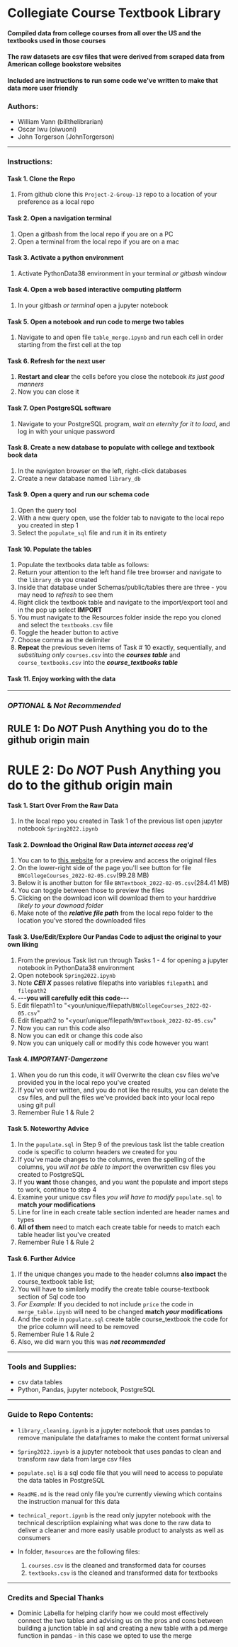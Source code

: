 # Collegiate Course Textbook Library

#### Compiled data from college courses from all over the US and the textbooks used in those courses
#### The raw datasets are csv files that were derived from scraped data from American college bookstore websites
#### Included are instructions to run some code we've written to make that data more user friendly

### Authors:
* William Vann (billthelibrarian)
* Oscar Iwu (oiwuoni)
* John Torgerson (JohnTorgerson)
---

### Instructions:
#### Task 1. Clone the Repo
   1. From github clone this `Project-2-Group-13` repo to a location of your preference as a local repo

#### Task 2. Open a navigation terminal
   1. Open a gitbash from the local repo if you are on a PC
   2. Open a terminal from the local repo if you are on a mac

#### Task 3. Activate a python environment
   1. Activate PythonData38 environment in your terminal *or gitbash* window

#### Task 4. Open a web based interactive computing platform
   1. In your gitbash *or terminal* open a jupyter notebook

#### Task 5. Open a notebook and run code to merge two tables
   1. Navigate to and open file `table_merge.ipynb` and run each cell in order starting from the first cell at the top

#### Task 6. Refresh for the next user
   1. **Restart and clear** the cells before you close the notebook *its just good manners*
   2. Now you can close it

#### Task 7. Open PostgreSQL software
   1. Navigate to your PostgreSQL program, *wait an eternity for it to load*, and log in with your unique password

#### Task 8. Create a new database to populate with college and textbook book data
   1. In the navigaton browser on the left, right-click databases
   2. Create a new database named `library_db`

#### Task 9. Open a query and run our schema code
   1. Open the query tool
   2. With a new query open, use the folder tab to navigate to the local repo you created in step 1
   3. Select the `populate_sql` file and run it in its entirety

#### Task 10. Populate the tables
   1. Populate the textbooks data table as follows:
   2. Return your attention to the left hand file tree browser and navigate to the `library_db` you created
   3. Inside that database under Schemas/public/tables there are three - you may need to *refresh* to see them
   4. Right click the textbook table and navigate to the import/export tool and in the pop up select **IMPORT**
   5. You must navigate to the Resources folder inside the repo you cloned and select the `textbooks.csv` file
   6. Toggle the header button to active
   7. Choose comma as the delimiter
   8. **Repeat** the previous seven items of Task # 10 exactly, sequentially, and *substituing only* `courses.csv` into 
   the ***courses table*** and `course_textbooks.csv` into the ***course_textbooks table***
    
#### Task 11. Enjoy working with the data
---

### *OPTIONAL* & *Not Recommended*
## RULE 1: Do ***NOT*** Push Anything you do to the github origin main
# RULE 2: Do ***NOT*** Push Anything you do to the github origin main

#### Task 1. Start Over From the Raw Data
   1. In the local repo you created in Task 1 of the previous list open jupyter notebook `Spring2022.ipynb`
 
#### Task 2. Download the Original Raw Data *internet access req'd*
   1. You can to to [this website](https://www.kaggle.com/datasets/polartech/us-college-textbooks-and-courses-dataset) for a preview and access the original files
   2. On the lower-right side of the page you'll see button for file `BNCollegeCourses_2022-02-05.csv`(99.28 MB)
   3. Below it is another button for file `BNTextbook_2022-02-05.csv`(284.41 MB)
   4. You can toggle between those to preview the files
   5. Clicking on the download icon will download them to your harddrive *likely to your downoad folder*
   6. Make note of the ***relative file path*** from the local repo folder to the location you've stored the downloaded files 

#### Task 3. Use/Edit/Explore Our Pandas Code to adjust the original to your own liking
   1. From the previous Task list run through Tasks 1 - 4 for opening a jupyter notebook in PythonData38 environment
   2. Open notebook `Spring2022.ipynb`
   3. Note ***CEll X*** passes relative filepaths into variables `filepath1` and `filepath2`
   4. **---you will carefully edit this code---**
   5. Edit filepath1 to "<your/unique/filepath/`BNCollegeCourses_2022-02-05.csv`"
   6. Edit filepath2 to "<your/unique/filepath/`BNTextbook_2022-02-05.csv`"
   7. Now you can run this code also
   8. Now you can edit or change this code also
   9. Now you can uniquely call or modify this code however you want
   
#### Task 4. ***IMPORTANT-Dangerzone***
   1. When you do run this code, it *will* Overwrite the clean csv files we've provided you in the local repo you've created
   2. If you've over written, and you do not like the results, you can delete the csv files, and pull the files we've provided back into your local repo using git pull
   3. Remember Rule 1 & Rule 2

#### Task 5. Noteworthy Advice
   1. In the `populate.sql` in Step 9 of the previous task list the table creation code is specific to column headers we created for you
   2. If you've made changes to the columns, even the spelling of the columns, you *will not be able to import* the overwritten csv files you created to PostgreSQL
   3. If you **want** those changes, and you want the populate and import steps to work, continue to step 4
   4. Examine your unique csv files *you will have to modify* `populate.sql` to **match *your* modifications**
   5. Line for line in each create table section indented are header names and types
   6. **All of them** need to match each create table for needs to match each table header list you've created
   7. Remember Rule 1 & Rule 2
   
#### Task 6. Further Advice
   1. If the unique changes you made to the header columns **also impact** the course_textbook table list;
   2. You will have to similarly modify the create table course-textbook section of Sql code too
   3. *For Example:* If you decided to not include `price` the code in `merge_table.ipynb` will need to be changed **match *your* modifications**
   4. And the code in `populate.sql` create table course_textbook the code for the price column will need to be removed
   5. Remember Rule 1 & Rule 2
   6. Also, we did warn you this was ***not recommended***
---

### Tools and Supplies:
* csv data tables
* Python, Pandas, jupyter notebook, PostgreSQL 
---

### Guide to Repo Contents:

* `library_cleaning.ipynb` is a jupyter notebook that uses pandas to remove manipulate the dataframes to make the content format universal
* `Spring2022.ipynb` is a jupyter notebook that uses pandas to clean and transform raw data from large csv files 
* `populate.sql` is a sql code file that you will need to access to populate the data tables in PostgreSQL
* `ReadME.md` is the read only file you're currently viewing which contains the instruction manual for this data
* `technical_report.ipynb` is the read only jupyter notebook with the technical descriptiion explaining what was done to the raw data to deliver a cleaner and more easily usable product to analysts as well as consumers

* In folder, `Resources` are the following files:
    1. `courses.csv` is the cleaned and transformed data for courses
    2. `textbooks.csv` is the cleaned and transformed data for textbooks
---


### Credits and Special Thanks

* Dominic Labella for helping clarify how we could most effectively connect the two tables and advising us on the pros and cons between building a junction table in sql and creating a new table with a pd.merge function in pandas - in this case we opted to use the merge
